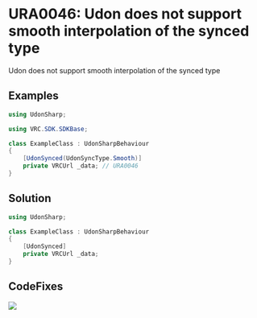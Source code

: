 # URA0046: Udon does not support smooth interpolation of the synced type

Udon does not support smooth interpolation of the synced type

## Examples

```csharp
using UdonSharp;

using VRC.SDK.SDKBase;

class ExampleClass : UdonSharpBehaviour
{
    [UdonSynced(UdonSyncType.Smooth)]
    private VRCUrl _data; // URA0046
}
```

## Solution

```csharp
using UdonSharp;

class ExampleClass : UdonSharpBehaviour
{
    [UdonSynced]
    private VRCUrl _data;
}
```

## CodeFixes

![](https://user-images.githubusercontent.com/10832834/122475693-ffca7300-cfff-11eb-9231-f99f545efa08.gif)
